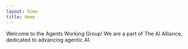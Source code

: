 ```yaml
---  
layout: home  
title: Home  
---  
```

  
Welcome to the Agents Working Group! We are a part of The AI Alliance, dedicated
to advancing agentic AI.  
